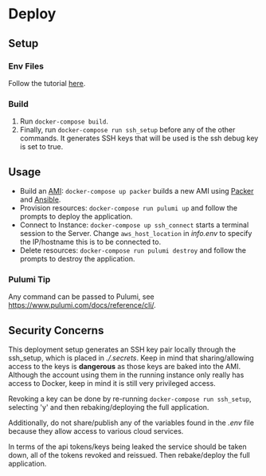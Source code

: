 # Deploy

## Setup

### Env Files

Follow the tutorial [here](https://github.com/jhburns/ExperienceCapture/blob/master/Documentation/Partial-Deploy.md#create-and-copy-environment-files).

### Build

1. Run `docker-compose build`. 
1. Finally, run `docker-compose run ssh_setup` before any of the other commands. It generates SSH keys that will be used is the ssh debug key is set to true.

## Usage

- Build an [AMI](https://docs.aws.amazon.com/AWSEC2/latest/UserGuide/AMIs.html): `docker-compose up packer` builds a new AMI using [Packer](https://www.packer.io/) and [Ansible](https://www.ansible.com/).
- Provision resources: `docker-compose run pulumi up` and follow the prompts to deploy the application.
- Connect to Instance: `docker-compose up ssh_connect` starts a terminal session to the Server. Change `aws_host_location` in *info.env* to specify the IP/hostname this is to be connected to.
- Delete resources: `docker-compose run pulumi destroy` and follow the prompts to destroy the application.

### Pulumi Tip

Any command can be passed to Pulumi, see https://www.pulumi.com/docs/reference/cli/.

## Security Concerns

This deployment setup generates an SSH key pair locally through the ssh_setup, which is
placed in *./.secrets*. Keep in mind that sharing/allowing access to the keys is **dangerous**
as those keys are baked into the AMI. Although the account using them in the running instance only
really has access to Docker, keep in mind it is still very privileged access. 

Revoking a key can be done by re-running `docker-compose run ssh_setup`, selecting 'y' and then
rebaking/deploying the full application. 

Additionally, do not share/publish any of the variables found in the *.env* file because they 
allow access to various cloud services. 

In terms of the api tokens/keys being leaked the service should be taken down, all of the tokens revoked and reissued.
Then rebake/deploy the full application.